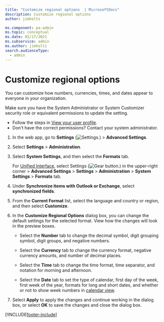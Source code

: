 ```yaml
---
title: "Customize regional options  | MicrosoftDocs"
description: Customize regional options
author: jimholtz

ms.component: pa-admin
ms.topic: conceptual
ms.date: 02/17/2021
ms.subservice: admin
ms.author: jimholtz
search.audienceType: 
  - admin
---
```

# Customize regional options 

<!-- legacy procedure -->

You can customize how numbers, currencies, times, and dates appear to everyone in your organization.  
  
Make sure you have the System Administrator or System Customizer security role or equivalent permissions to update the setting.

- Follow the steps in [View your user profile](/dynamics365/customer-engagement/basics/view-your-user-profile).
- Don't have the correct permissions? Contact your system administrator.
  
1. In the web app, go to **Settings** (![Settings.](media/settings-gear-icon.png "Settings")) > **Advanced Settings**.

2. Select **Settings** > **Administration**.

3. Select **System Settings**, and then select the **Formats** tab. 
  
   For [Unified Interface](about-unified-interface.md), select Settings (![Gear button.](../admin/media/selection-rule-gear.png "Gear button")) in the upper-right corner > **Advanced Settings** > **Settings** > **Administration** > **System Settings** > **Formats** tab.
  
4. Under **Synchronize items with Outlook or Exchange**, select **synchronized fields**.  

5. From the **Current Format** list, select the language and country or region, and then select **Customize**.  
  
6. In the **Customize Regional Options** dialog box, you can change the default settings for the selected format. View how the changes will look in the preview boxes.  
  
   - Select the **Number** tab to change the decimal symbol, digit grouping symbol, digit groups, and negative numbers.  
  
   - Select the **Currency** tab to change the currency format, negative currency amounts, and number of decimal places.  
  
   - Select the **Time** tab to change the time format, time separator, and notation for morning and afternoon.  
  
   - Select the **Date** tab to set the type of calendar, first day of the week, first week of the year, formats for long and short dates, and whether or not to show week numbers in [calendar view](/powerapps/user/calendar-view).  
  
7. Select **Apply** to apply the changes and continue working in the dialog box, or select **OK** to save the changes and close the dialog box.  




[!INCLUDE[footer-include](../includes/footer-banner.md)]
